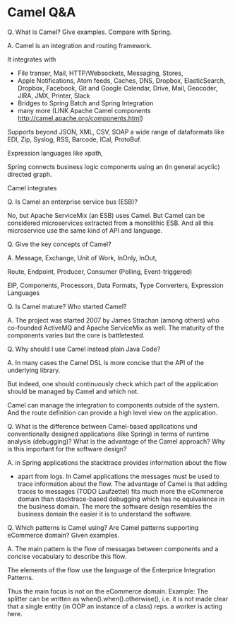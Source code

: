 

Camel Q&A
=========

Q. What is Camel? Give examples. Compare with Spring.

A. Camel is an integration and routing framework.

It integrates with

* File transer, Mail, HTTP/Websockets, Messaging, Stores,
* Apple Notifications, Atom feeds, Caches,  DNS, Dropbox, ElasticSearch, Dropbox, Facebook, Git and
  Google Calendar, Drive, Mail, Geocoder, JIRA, JMX, Printer, Slack
* Bridges to Spring Batch and Spring Integration
* many more (LINK Apache Camel components http://camel.apache.org/components.html)

Supports beyond JSON, XML, CSV, SOAP a wide range of dataformats like EDI, Zip, Syslog, RSS, Barcode, ICal, ProtoBuf.

Expression languages like xpath,

Spring connects business logic components using an (in general acyclic) directed graph.

Camel integrates

Q. Is Camel an enterprise service bus (ESB)?

No, but Apache ServiceMix (an ESB) uses Camel. But Camel can be considered
microservices extracted from a monolithic ESB. And all this microservice use
the same kind of API and language.

Q. Give the key concepts of Camel?

A. Message, Exchange, Unit of Work, InOnly, InOut,

Route, Endpoint, Producer, Consumer (Polling, Event-triggered)

EIP, Components, Processors, Data Formats, Type Converters, Expression Languages

Q. Is Camel mature? Who started Camel?

A. The project was started 2007 by James Strachan (among others) who co-founded ActiveMQ and Apache
ServiceMix as well. The maturity of the components varies but the core is battletested.

Q. Why should I use Camel instead plain Java Code?

A. In many cases the Camel DSL is more concise that the API of the underlying library.

But indeed, one should continuously check which part of the application should be managed by Camel and which not.

Camel can manage the integration to components outside of the system.
And the route definition can provide a high level view on the application.

Q. What is the difference between Camel-based applications und conventionally
designed applications (like Spring) in terms of runtime analysis (debugging)?
What is the advantage of the Camel approach?
Why is this important for the software design?

A. in Spring applications the stacktrace provides information about the flow
- apart from logs.
In Camel applications the messages must be used to trace information about the flow.
The advantage of Camel is that adding traces to messages (TODO Laufzettel) fits much more
the eCommerce domain than stacktrace-based debugging which has no equivalence in the business domain.
The more the software design resembles the business domain the easier it is to understand
the software.

Q. Which patterns is Camel using? Are Camel patterns supporting eCommerce domain? Given examples.

A. The main pattern is the flow of messagas between components and a concise vocabulary to
describe this flow.

The elements of the flow use the language of the Enterprice Integration Patterns.

Thus the main focus is not on the eCommerce domain. Example: The splitter can be written as
when().when().otherwise(), i.e. it is not made clear that a single entity (in OOP an instance of a class)
reps. a worker is acting here.
